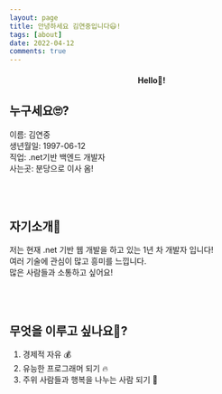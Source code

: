 ```yaml
---
layout: page
title: 안녕하세요 김연중입니다😃!
tags: [about]
date: 2022-04-12
comments: true
---
```


#### <center>Hello👋!</center>

## 누구세요🙄?

이름: 김연중
<br>
생년월일: 1997-06-12
<br>
직업: .net기반 백엔드 개발자
<br>
사는곳: 분당으로 이사 옴!

<br>
<br>

## 자기소개🎈

저는 현재 .net 기반 웹 개발을 하고 있는 1년 차 개발자 입니다!  
여러 기술에 관심이 많고 흥미를 느낍니다.  
많은 사람들과 소통하고 싶어요!

<br>
<br>

## 무엇을 이루고 싶나요🤔?

1. 경제적 자유 💰
2. 유능한 프로그래머 되기 🔥
3. 주위 사람들과 행복을 나누는 사람 되기 🎈

<br>
<br>
<br>
